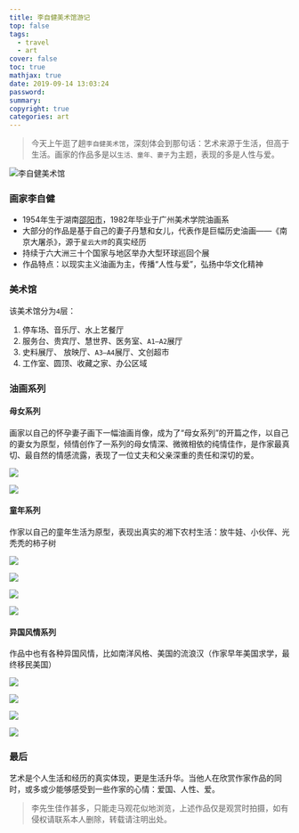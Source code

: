 ```yaml
---
title: 李自健美术馆游记
top: false
tags: 
  - travel 
  - art
cover: false
toc: true
mathjax: true
date: 2019-09-14 13:03:24
password:
summary:
copyright: true
categories: art
---
```


> 今天上午逛了趟`李自健美术馆`，深刻体会到那句话：艺术来源于生活，但高于生活。画家的作品多是以`生活、童年、妻子`为主题，表现的多是人性与爱。

![李自健美术馆](https://s2.ax1x.com/2019/09/14/ny3qL4.jpg)



### 画家李自健

- 1954年生于湖南[邵阳市]([https://zh.wikipedia.org/zh-hans/%E9%82%B5%E9%98%B3%E5%B8%82](https://zh.wikipedia.org/zh-hans/邵阳市))，1982年毕业于广州美术学院油画系
- 大部分的作品是基于自己的妻子丹慧和女儿，代表作是巨幅历史油画——《南京大屠杀》，源于`星云大师`的真实经历
- 持续于六大洲三十个国家与地区举办大型环球巡回个展
- 作品特点：以现实主义油画为主，传播“人性与爱”，弘扬中华文化精神

### 美术馆

该美术馆分为`4`层：

1. 停车场、音乐厅、水上艺餐厅
2. 服务台、贵宾厅、慧世界、医务室、`A1—A2`展厅
3. 史料展厅、 放映厅、`A3—A4`展厅、文创超市
4. 工作室、圆顶、收藏之家、办公区域

### 油画系列

#### 母女系列

画家以自己的怀孕妻子画下一幅油画肖像，成为了“母女系列”的开篇之作，以自己的妻女为原型，倾情创作了一系列的母女情深、微微相依的纯情佳作，是作家最真切、最自然的情感流露，表现了一位丈夫和父亲深重的责任和深切的爱。

![](https://s2.ax1x.com/2019/09/14/ny8d6U.md.jpg)

![](https://s2.ax1x.com/2019/09/14/ny8tf0.md.jpg)

#### 童年系列

作家以自己的童年生活为原型，表现出真实的湘下农村生活：放牛娃、小伙伴、光秃秃的柿子树

![](https://s2.ax1x.com/2019/09/14/ny8Awd.md.jpg)

![](https://s2.ax1x.com/2019/09/14/ny3xF1.md.jpg)

![](https://s2.ax1x.com/2019/09/14/ny3sRf.md.jpg)

![](https://s2.ax1x.com/2019/09/14/ny8mfP.md.jpg)

####  异国风情系列

作品中也有各种异国风情，比如南洋风格、美国的流浪汉（作家早年美国求学，最终移民美国）

![](https://s2.ax1x.com/2019/09/14/ny8ykR.md.jpg)

![](https://s2.ax1x.com/2019/09/14/ny8wXF.md.jpg)

![](https://s2.ax1x.com/2019/09/14/ny3TzT.md.jpg)

![](https://s2.ax1x.com/2019/09/14/ny3oWV.md.jpg)

### 最后

艺术是个人生活和经历的真实体现，更是生活升华。当他人在欣赏作家作品的同时，或多或少能够感受到一些作家的心情：爱国、人性、爱。

> 李先生佳作甚多，只能走马观花似地浏览，上述作品仅是观赏时拍摄，如有侵权请联系本人删除，转载请注明出处。